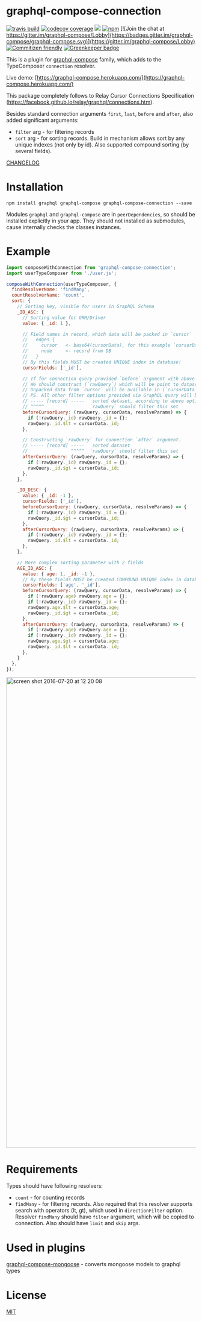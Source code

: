 # graphql-compose-connection

[![travis build](https://img.shields.io/travis/graphql-compose/graphql-compose-connection.svg)](https://travis-ci.org/graphql-compose/graphql-compose-connection)
[![codecov coverage](https://img.shields.io/codecov/c/github/graphql-compose/graphql-compose-connection.svg)](https://codecov.io/github/graphql-compose/graphql-compose-connection)
[![](https://img.shields.io/npm/v/graphql-compose-connection.svg)](https://www.npmjs.com/package/graphql-compose-connection)
[![npm](https://img.shields.io/npm/dt/graphql-compose-connection.svg)](http://www.npmtrends.com/graphql-compose-connection)
[![Join the chat at https://gitter.im/graphql-compose/Lobby](https://badges.gitter.im/graphql-compose/graphql-compose.svg)](https://gitter.im/graphql-compose/Lobby)
[![Commitizen friendly](https://img.shields.io/badge/commitizen-friendly-brightgreen.svg)](http://commitizen.github.io/cz-cli/)
[![Greenkeeper badge](https://badges.greenkeeper.io/graphql-compose/graphql-compose-connection.svg)](https://greenkeeper.io/)

This is a plugin for [graphql-compose](https://github.com/graphql-compose/graphql-compose) family, which adds to the TypeComposer `connection` resolver.

Live demo: [https://graphql-compose.herokuapp.com/](https://graphql-compose.herokuapp.com/)

This package completely follows to Relay Cursor Connections Specification (https://facebook.github.io/relay/graphql/connections.htm).

Besides standard connection arguments `first`, `last`, `before` and `after`, also added significant arguments:
* `filter` arg - for filtering records
* `sort` arg - for sorting records. Build in mechanism allows sort by any unique indexes (not only by id). Also supported compound sorting (by several fields).

[CHANGELOG](https://github.com/graphql-compose/graphql-compose-connection/blob/master/CHANGELOG.md)

Installation
============
```
npm install graphql graphql-compose graphql-compose-connection --save
```

Modules `graphql` and `graphql-compose` are in `peerDependencies`, so should be installed explicitly in your app. They should not installed as submodules, cause internally checks the classes instances.


Example
=======
```js
import composeWithConnection from 'graphql-compose-connection';
import userTypeComposer from './user.js';

composeWithConnection(userTypeComposer, {
  findResolverName: 'findMany',
  countResolverName: 'count',
  sort: {
    // Sorting key, visible for users in GraphQL Schema
    _ID_ASC: {
      // Sorting value for ORM/Driver
      value: { _id: 1 },

      // Field names in record, which data will be packed in `cursor`
      //   edges {
      //     cursor   <- base64(cursorData), for this example `cursorData` = { _id: 334ae453 }
      //     node     <- record from DB
      //   }
      // By this fields MUST be created UNIQUE index in database!
      cursorFields: ['_id'],

      // If for connection query provided `before` argument with above `cursor`.
      // We should construct (`rawQuery`) which will be point to dataset before cursor.
      // Unpacked data from `cursor` will be available in (`cursorData`) argument.
      // PS. All other filter options provided via GraphQL query will be added automatically.
      // ----- [record] -----   sorted dataset, according to above option with `value` name
      // ^^^^^                 `rawQuery` should filter this set    
      beforeCursorQuery: (rawQuery, cursorData, resolveParams) => {
        if (!rawQuery._id) rawQuery._id = {};
        rawQuery._id.$lt = cursorData._id;
      },

      // Constructing `rawQuery` for connection `after` argument.
      // ----- [record] -----   sorted dataset
      //                ^^^^^  `rawQuery` should filter this set    
      afterCursorQuery: (rawQuery, cursorData, resolveParams) => {
        if (!rawQuery._id) rawQuery._id = {};
        rawQuery._id.$gt = cursorData._id;
      },
    },

    _ID_DESC: {
      value: { _id: -1 },
      cursorFields: ['_id'],
      beforeCursorQuery: (rawQuery, cursorData, resolveParams) => {
        if (!rawQuery._id) rawQuery._id = {};
        rawQuery._id.$gt = cursorData._id;
      },
      afterCursorQuery: (rawQuery, cursorData, resolveParams) => {
        if (!rawQuery._id) rawQuery._id = {};
        rawQuery._id.$lt = cursorData._id;
      },
    },

    // More complex sorting parameter with 2 fields
    AGE_ID_ASC: {
      value: { age: 1, _id: -1 },
      // By these fields MUST be created COMPOUND UNIQUE index in database!
      cursorFields: ['age', '_id'],
      beforeCursorQuery: (rawQuery, cursorData, resolveParams) => {
        if (!rawQuery.age) rawQuery.age = {};
        if (!rawQuery._id) rawQuery._id = {};
        rawQuery.age.$lt = cursorData.age;
        rawQuery._id.$gt = cursorData._id;
      },
      afterCursorQuery: (rawQuery, cursorData, resolveParams) => {
        if (!rawQuery.age) rawQuery.age = {};
        if (!rawQuery._id) rawQuery._id = {};
        rawQuery.age.$gt = cursorData.age;
        rawQuery._id.$lt = cursorData._id;
      },
    }
  },
});
```
<img width="1249" alt="screen shot 2016-07-20 at 12 20 08" src="https://cloud.githubusercontent.com/assets/1946920/16976899/67a5e0f8-4e74-11e6-87e5-fc4574deaaab.png">

Requirements
============
Types should have following resolvers:
* `count` - for counting records
* `findMany` - for filtering records. Also required that this resolver supports search with operators (lt, gt), which used in `directionFilter` option. Resolver `findMany` should have `filter` argument, which will be copied to connection. Also should have `limit` and `skip` args.

Used in plugins
===============
[graphql-compose-mongoose](https://github.com/graphql-compose/graphql-compose-mongoose) - converts mongoose models to graphql types


License
=======
[MIT](https://github.com/graphql-compose/graphql-compose-connection/blob/master/LICENSE.md)

